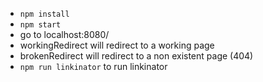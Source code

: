 - `npm install`
- `npm start`
- go to localhost:8080/
- workingRedirect will redirect to a working page
- brokenRedirect will redirect to a non existent page (404)
- `npm run linkinator` to run linkinator
